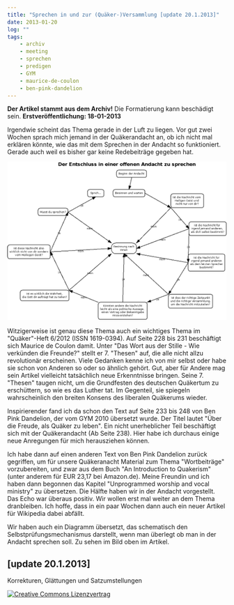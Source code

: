 ```yaml
---
title: "Sprechen in und zur (Quäker-)Versammlung [update 20.1.2013]"
date: 2013-01-20
log: ""
tags: 
    - archiv
    - meeting
    - sprechen
    - predigen
    - GYM
    - maurice-de-coulon
    - ben-pink-dandelion
---
```

**Der Artikel stammt aus dem Archiv!** Die Formatierung kann beschädigt sein.
**Erstveröffentlichung: 18-01-2013**

Irgendwie scheint das Thema gerade in der Luft zu liegen. Vor gut zwei Wochen sprach mich jemand in der Quäkerandacht an, ob ich nicht mal erklären könnte, wie das mit dem Sprechen in der Andacht so funktioniert. Gerade auch weil es bisher gar keine Redebeiträge  gegeben hat.

![q-andacht-diagram.jpg](q-andacht-diagram.jpg)

<!--break-->
Witzigerweise ist genau diese Thema auch ein wichtiges Thema im "Quäker"-Heft 6/2012 (ISSN 1619-0394). Auf Seite 228 bis 231 beschäftigt sich Maurice de Coulon damit. Unter  "Das Wort aus der Stille - Wie verkünden die Freunde?" stellt er 7. "Thesen" auf, die alle nicht allzu revolutionär erscheinen. Viele Gedanken kenne ich von mir selbst oder habe sie schon von Anderen so oder so ähnlich gehört. Gut, aber für Andere mag sein Artikel vielleicht tatsächlich neue Erkenntnisse bringen. Seine 7. "Thesen" taugen nicht, um die Grundfesten des deutschen Quäkertum zu erschüttern, so wie es das Luther tat. Im Gegenteil, sie spiegeln wahrscheinlich den breiten Konsens des liberalen Quäkerums wieder.

Inspirierender fand ich da schon den Text auf Seite 233 bis 248 von Ben Pink Dandelion, der vom GYM 2010 übersetzt wurde. Der Titel lautet "Über die Freude, als Quäker zu leben". Ein nicht unerheblicher Teil beschäftigt sich mit der Quäkerandacht (Ab Seite 238). Hier habe ich durchaus einige neue Anregungen für mich herausziehen können. 

Ich habe dann auf einen anderen Text von Ben Pink Dandelion zurück gegriffen, um für unsere Quäkeranacht Material zum Thema "Wortbeiträge" vorzubereiten, und zwar aus dem Buch "An Introduction to Quakerism" (unter anderem für EUR 23,17 bei Amazon.de). Meine Freundin und ich haben dann begonnen das Kapitel "Unprogrammed worship and vocal ministry" zu übersetzen. Die Hälfte haben wir in der Andacht vorgestellt. Das Echo war überaus positiv.  Wir wollen erst mal weiter an dem Thema dranbleiben. Ich hoffe, dass in ein paar Wochen dann auch ein neuer Artikel für Wikipedia dabei abfällt. 

Wir haben auch ein Diagramm übersetzt, das schematisch den Selbstprüfungsmechanismus darstellt, wenn man überlegt ob man in der Andacht sprechen soll. Zu sehen im Bild oben im Artikel.

## [update 20.1.2013] ##
Korrekturen, Glättungen und Satzumstellungen


<a rel="license" href="http://creativecommons.org/licenses/by-sa/3.0/"><img alt="Creative Commons Lizenzvertrag" style="border-width:0" src="http://i.creativecommons.org/l/by-sa/3.0/88x31.png" /></a>
